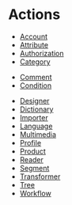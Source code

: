 # Actions

   * [Account](backend/api/actions/account.md)
   * [Attribute](backend/api/actions/attribute.md)
   * [Authorization](backend/api/actions/authorization.md)
   * [Category](backend/api/actions/category.md)
   <!--- * [Channel](backend/api/actions/channel.md) --->
   * [Comment](backend/api/actions/comment.md)
   * [Condition](backend/api/actions/condition.md)
  <!--- * [Connector](backend/api/actions/connector.md) ---->
   * [Designer](backend/api/actions/designer.md)
   * [Dictionary](backend/api/actions/dictionary.md)
   * [Importer](backend/api/actions/importer.md)
   * [Language](backend/api/actions/language.md)
   * [Multimedia](backend/api/actions/multimedia.md)
   * [Profile](backend/api/actions/profile.md)
   * [Product](backend/api/actions/product.md)
   * [Reader](backend/api/actions/reader.md)
   * [Segment](backend/api/actions/segment.md)
   * [Transformer](backend/api/actions/transformer.md)
   * [Tree](backend/api/actions/tree.md)
   * [Workflow](backend/api/actions/workflow.md)
   
